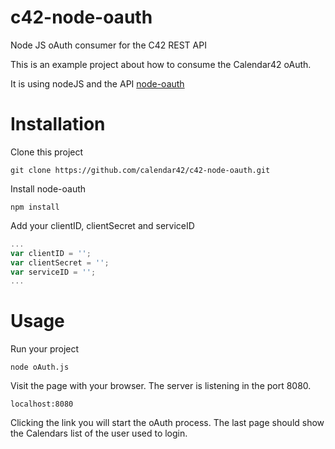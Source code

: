 # c42-node-oauth
Node JS oAuth consumer for the C42 REST API

This is an example project about how to consume the Calendar42 oAuth.

It is using nodeJS and the API [node-oauth](https://github.com/ciaranj/node-oauth)

# Installation

Clone this project

```
git clone https://github.com/calendar42/c42-node-oauth.git
```

Install node-oauth

```
npm install
```

Add your clientID, clientSecret and serviceID

```javascript
...
var clientID = '';
var clientSecret = '';
var serviceID = '';
...
```

# Usage

Run your project

```
node oAuth.js
```

Visit the page with your browser. The server is listening in the port 8080.

```
localhost:8080
```

Clicking the link you will start the oAuth process.
The last page should show the Calendars list of the user used to login.
